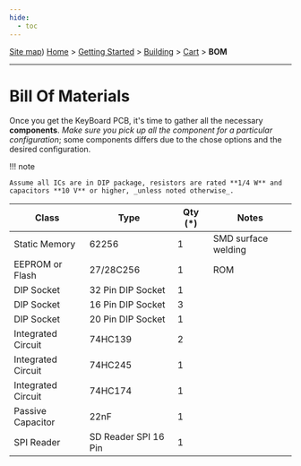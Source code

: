 ```yaml
---
hide:
  - toc
---
```

[Site map](../../../sitemap.md))
[Home](../../../index.md) > [Getting Started](../../../started.md) > [Building](../../building.md) > [Cart](../cartridge.md) > **BOM**

---
# Bill Of Materials 
Once you get the KeyBoard PCB, it's time to gather all the necessary **components**. _Make sure you pick up all the component for a particular configuration_; some components differs due to the chose options and the desired configuration.

!!! note

	Assume all ICs are in DIP package, resistors are rated **1/4 W** and capacitors **10 V** or higher, _unless noted otherwise_.

| Class              | Type                 | Qty (\*) | Notes               |
|--------------------|----------------------|----------|---------------------|
| Static Memory      | 62256                | 1        | SMD surface welding |
| EEPROM or Flash    | 27/28C256            | 1        | ROM                 |
| DIP Socket         | 32 Pin DIP Socket    | 1        |                     |
| DIP Socket         | 16 Pin DIP Socket    | 3        |                     |
| DIP Socket         | 20 Pin DIP Socket    | 1        |                     |
| Integrated Circuit | 74HC139              | 2        |                     |
| Integrated Circuit | 74HC245              | 1        |                     |
| Integrated Circuit | 74HC174              | 1        |                     |
| Passive Capacitor  | 22nF                 | 1        |                     |
| SPI Reader         | SD Reader SPI 16 Pin | 1        |                     |
